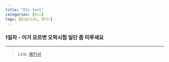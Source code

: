 ```yaml
---
title: "Etc test"
categories: [Etc]
tags: [English, OPIc]
---
```

### 1일차 - 이거 모르면 오픽시험 일단 좀 미루세요
---
> Link: [제인서](https://www.youtube.com/watch?v=9-E2VOnUVLk&ab_channel=Motivator%EC%A0%9C%EC%9D%B8%EC%84%9C)   

